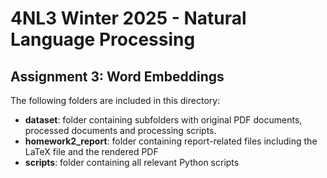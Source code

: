 <h1>4NL3 Winter 2025 - Natural Language Processing</h1>
<h2> Assignment 3: Word Embeddings </h2>

The following folders are included in this directory:
- **dataset**: folder containing subfolders with original PDF documents, processed documents and processing scripts.
- **homework2_report**: folder containing report-related files including the LaTeX file and the rendered PDF
- **scripts**: folder containing all relevant Python scripts